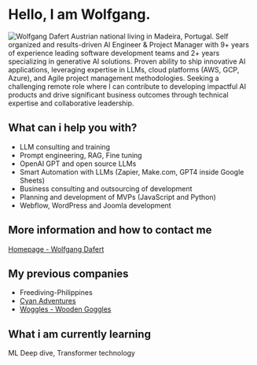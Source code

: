 # Hello, I am Wolfgang.

![Wolfgang Dafert](https://github.com/user-attachments/assets/91e3339c-992c-4449-9d96-81801b997f1b)
Austrian national living in Madeira, Portugal.
Self organized and results-driven AI Engineer & Project Manager with 9+ years of experience leading software development teams and 2+ years specializing in generative AI solutions. Proven ability to ship innovative AI applications, leveraging expertise in LLMs, cloud platforms (AWS, GCP, Azure), and Agile project management methodologies. Seeking a challenging remote role where I can contribute to developing impactful AI products and drive significant business outcomes through technical expertise and collaborative leadership.

## What can i help you with?

  - LLM consulting and training
  - Prompt engineering, RAG, Fine tuning
  - OpenAI GPT and open source LLMs
  - Smart Automation with LLMs (Zapier, Make.com, GPT4 inside Google Sheets)
  - Business consulting and outsourcing of development
  - Planning and development of MVPs (JavaScript and Python)
  - Webflow, WordPress and Joomla development
  
## More information and how to contact me

[Homepage - Wolfgang Dafert](https://www.wolfgangdafert.com/)

## My previous companies
  - Freediving-Philippines
  - [Cyan Adventures](https://www.tripadvisor.com/Attraction_Review-g663539-d6219359-Reviews-Cyan_Adventures-Moalboal_Cebu_Island_Visayas.html)
  - [Woggles - Wooden Goggles](https://www.facebook.com/woodengoggles/)

## What i am currently learning

ML Deep dive, Transformer technology
